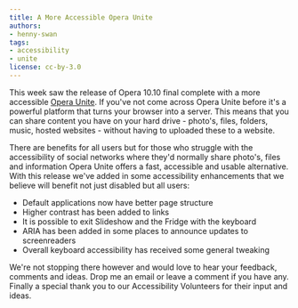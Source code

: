 ```yaml
---
title: A More Accessible Opera Unite
authors:
- henny-swan
tags:
- accessibility
- unite
license: cc-by-3.0
---
```


<p>This week saw the release of Opera 10.10 final complete with a more accessible <a href="http://unite.opera.com/">Opera Unite</a>. If you&#39;ve not come across Opera Unite before it&#39;s a powerful platform that turns your browser into a server. This means that you can share content you have on your hard drive - photo&#39;s, files, folders, music, hosted websites - without having to uploaded these to a website.</p>

<p>There are benefits for all users but for those who struggle with the accessibility of social networks where they&#39;d normally share photo&#39;s, files and information Opera Unite offers a fast, accessible and usable alternative. With this release we&#39;ve added in some accessibility enhancements that we believe will benefit not just disabled but all users:</p>

<ul>
	<li>Default applications now have better page structure</li>
	<li>Higher contrast has been added to links</li>
	<li>It is possible to exit Slideshow and the Fridge with the keyboard</li>
	<li>ARIA has been added in some places to announce updates to screenreaders</li>
	<li>Overall keyboard accessibility has received some general tweaking</li>
</ul>

<p>We&#39;re not stopping there however and would love to hear your feedback, comments and ideas. Drop me an email or leave a comment if you have any. Finally a special thank you to our Accessibility Volunteers for their input and ideas.</p>
